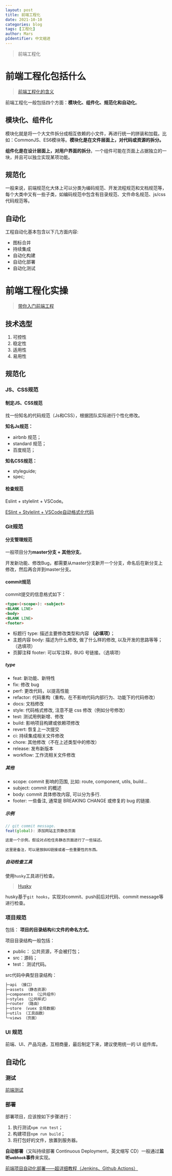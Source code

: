 ```yaml
---
layout: post
title: 前端工程化
date: 2021-10-10
categories: blog
tags: [工程化]
author: Mars
pIdentifier: 中文缩进
---
```


> 前端工程化

# 前端工程化包括什么

> [前端工程化的含义](https://mp.weixin.qq.com/s?__biz=MzI1NTMwNDg3MQ==&mid=2247485393&idx=1&sn=2e7db87ad4cb661201feb384104c537e&chksm=ea36b219dd413b0f949b6fd8dea30456c820a0b938908edc9cc839cdc4d3851e945e06dc95a7&scene=21#wechat_redirect)

前端工程化一般包括四个方面：**模块化、组件化、规范化和自动化**。

## 模块化、组件化

模块化就是将一个大文件拆分成相互依赖的小文件，再进行统一的拼装和加载。比如：CommonJS、ES6模块等。**模块化是在文件层面上，对代码或资源的拆分。**

**组件化是在设计层面上，对用户界面的拆分**。一个组件可能在页面上占据独立的一块，并且可以独立实现某项功能。

## 规范化

一般来说，前端规范化大体上可以分类为编码规范、开发流程规范和文档规范等，每个大类中又有一些子类，如编码规范中包含有目录规范、文件命名规范、js/css代码规范等。

## 自动化

工程自动化基本包含以下几方面内容:

- 图标合并
- 持续集成
- 自动化构建
- 自动化部署
- 自动化测试

# 前端工程化实操

> [带你入门前端工程](https://woai3c.gitee.io/introduction-to-front-end-engineering/)

## 技术选型

1. 可控性
2. 稳定性
3. 适用性
4. 易用性

## 规范化
### JS、CSS规范
#### 制定JS、CSS规范

找一份知名的代码规范（Js和CSS），根据团队实际进行个性化修改。

**知名Js规范：**

- airbnb 规范；
- standard 规范；
- 百度规范；

**知名CSS规范：**

- styleguide;
- spec;

#### 检查规范

Eslint + stylelint + VSCode。

[ESlint + Stylelint + VSCode自动格式化代码](https://juejin.cn/post/6892000216020189198)

### Git规范
#### 分支管理规范

一般项目分为**master分支 + 其他分支**。

开发新功能、修改Bug，都需要从master分支新开一个分支，命名后在新分支上修改，然后再合并到master分支。

#### commit规范

commit提交的信息格式如下：

```md
<type>(<scope>): <subject>
<BLANK LINE>
<body>
<BLANK LINE>
<footer>
```

- 标题行 type: 描述主要修改类型和内容 **（必填项）**；
- 主题内容 body: 描述为什么修改, 做了什么样的修改, 以及开发的思路等等；（选填项）
- 页脚注释 footer: 可以写注释，BUG 号链接。（选填项）

##### type

- feat: 新功能、新特性
- fix: 修改 bug
- perf: 更改代码，以提高性能
- refactor: 代码重构（重构，在不影响代码内部行为、功能下的代码修改）
- docs: 文档修改
- style: 代码格式修改, 注意不是 css 修改（例如分号修改）
- test: 测试用例新增、修改
- build: 影响项目构建或依赖项修改
- revert: 恢复上一次提交
- ci: 持续集成相关文件修改
- chore: 其他修改（不在上述类型中的修改）
- release: 发布新版本
- workflow: 工作流相关文件修改

##### 其他

- scope: commit 影响的范围, 比如: route, component, utils, build...
- subject: commit 的概述
- body: commit 具体修改内容, 可以分为多行.
- footer: 一些备注, 通常是 BREAKING CHANGE 或修复的 bug 的链接.

##### 示例

```js
// git commit message.
feat(global): 添加网站主页静态页面

这是一个示例，假设对点检任务静态页面进行了一些描述。
 
这里是备注，可以是放BUG链接或者一些重要性的东西。
```

##### 自动检查工具

使用`husky`工具进行检查。

> [Husky](https://typicode.github.io/husky)

husky基于`git hooks`，实现对commit、push前后对代码、commit message等进行检查。

### 项目规范

包括： **项目的目录结构**和**文件的命名方式**。

项目目录结构一般包括：

- public： 公共资源，不会被打包；
- src：源码；
- test： 测试代码。

src代码中典型目录结构：

```md
├─api （接口）
├─assets （静态资源）
├─components （公共组件）
├─styles （公共样式）
├─router （路由）
├─store （vuex 全局数据）
├─utils （工具函数）
└─views （页面）
```

### UI 规范

前端、UI、产品沟通，互相商量，最后制定下来，建议使用统一的 UI 组件库。

## 自动化
### 测试

[前端测试](../前端测试)

### 部署

部署项目，应该按如下步骤进行：

1. 执行测试`npm run test`；
2. 构建项目`npm run build`；
3. 将打包好的文件，放置到服务器。

**自动部署**（又叫持续部署 Continuous Deployment，英文缩写 CD）一般通过**监听`webhook`事件**来实现。

[前端项目自动化部署——超详细教程（Jenkins、Github Actions）](https://juejin.cn/post/6887751398499287054)

